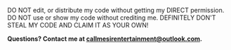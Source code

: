 DO NOT edit, or distribute my code without getting my DIRECT permission.
DO NOT use or show my code without crediting me.
DEFINITELY DON'T STEAL MY CODE AND CLAIM IT AS YOUR OWN! 

**Questions? Contact me at [callmesirentertainment@outlook.com](mailto:callmesirentertainment@outlook.com?subject=Legal%20Question).**
